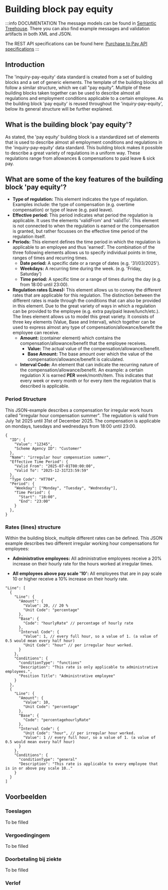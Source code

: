 # Building block pay equity

:::info DOCUMENTATION
The message models can be found in [Semantic Treehouse](https://setu.semantic-treehouse.nl/specifications). There you can also find example messages and validation artifacts in both XML and JSON.

The REST API specifications can be found here: [Purchase to Pay API specifications](../api/oas-gelijkwaardige-beloning.mdx)
:::

## Introduction

The 'inquiry-pay-equity' data standard is created from a set of building blocks and a set of generic elements. The template of the building blocks all follow a similar structure, which we call "pay equity". Multiple of these building blocks taken together can be used to describe almost all regulations and employment conditions applicable to a certain employee. As the building block 'pay equity' is reused throughout the 'inquiry-pay-equity', below its general structure will be further explained. 

## What is the building block 'pay equity'?
As stated, the 'pay equity' building block is a standardized set of elements that is used to describe almost all employment conditions and regulations in the 'inquiry-pay-equity' data standard. This building block makes it possible to describe a great variety of regulations in a uniform way. These regulations range from allowances & compensations to paid leave & sick pay. 

## What are some of the key features of the building block 'pay equity'?
- **Type of regulation:** This element indicates the type of regulation. Examples include: the type of compensation (e.g. overtime compensation) or type of leave (e.g. paid leave).
- **Effective period:** This period indicates what period the regulation is applicable. It uses the elements 'validFrom' and 'validTo'. This element is not connected to when the regulation is earned or the compensation is granted, but rather focusses on the effective time period of the regulation itself.
- **Periods:** This element defines the time period in which the regulation is applicable to an employee and thus 'earned'. The combination of the three following elements allows us to specify individual points in time, ranges of times and recurring times. 
  - **Date period:** A specific date or a range of dates (e.g. '31/03/2025').
  - **Weekdays:** A recurring time during the week. (e.g. 'Friday, Saturday')
  - **Time period:** A specific time or a range of times during the day (e.g. from 18:00 until 23:00).
- **Regulation rates (Lines):** This element allows us to convey the different rates that are applicable for this regulation. The distinction between the different rates is made through the conditions that can also be provided in this element. Due to the great variety of ways in which a regulation can be provided to the employee (e.g. extra pay/paid leave/lunch/etc.). The lines element allows us to model this great variety. It consists of three key elements (Value, Base and Interval), which together can be used to express almost any type of compensation/allowance/benefit the employee can receive.
  - **Amount:** (container element) which contains the compensation/allowance/benefit that the employee receives.
    -  **Value:** The actual value of the compensation/allowance/benefit.
    -  **Base Amount:** The base amount over which the value of the compensation/allowance/benefit is calculated.
  -  **Interval Code:** An element that can indicate the recurring nature of the compensation/allowance/benefit. An example: a certain regulation X is earned **PER** week/month/item. This indicates that every week or every month or for every item the regulation that is described is applicable. 

<!--
## Structure of the building block.

The entire structure of the building block is provided here:

- **ID:** an identifier for the regulation
  - **Value:** the value of the identifier
  - **Scheme Agency ID**: indicator on who provided this ID
- **Name**: name or description of the regulation
- **Effective Time Period:** the time period this regulation is valid.
  - **Valid From**
  - **Valid To**
- **Type Code:** the SETU type code of this regulation (e.g. overtime/travel compensation/shift compensation)
- **Period:** time period in which this regulation is applicable (e.g. overtime compensation is earned every 'friday')
  - **Date Period:** a single (using just the start element) or a range of dates
     - **Start**
     - **End**
   - **Weekday:** a recurring weekday in which this regulation is applicable (e.g. saturday, sunday)
   - **Time Period:** the specific time or range of times
       - **Start**
       - **End**
- **Line:** the different rates that are applicable for this regulation
   - **Amount:** the amount of compensation/allowance/benefit this rate provides.
        - **Value:**  the amount of compensation/allowance/benefit expressed as an integer.
        - **Min Value** the minimal amount the value has to be and thus the minimal amount that this rate provides.
        - **Max Value** the maximum amount the value has to be and thus the maximum amount that this rate provides.
        - **Unit Code** indicates the unit code of this amount (e.g., percentage/hour/day).
        - **Base:** the base over which the amount is calculated.
            - **Code**: a code to indicate what the type of this base is (e.g. percentageOfMonthlySalary/fixed).
            - **Value**: the amount of the base (e.g. the employee's monthly salary).
            - **Min Value**: the minimal amount that the value of the base can be. 
            - **Max Value**: the maximum amount that the value of the base can be. 
    - **Interval Code**: if the regulation is applied in an interval, this element indicates the type of interval.
        - **Value**: the denominator of the value of the interval code (e.g. a value of 0.5 and a Unit Code of 'Hour' indicates every half hour).
        - **Unit Code**: indicates the type of interval.
    - **Conditions:** indicates the conditions that have to be met for this rate to be applicable.
        - **Description:** a description of this condition can be provided.
        - **Position Title:** The title(s) of the positions that are eligible for this rate can be provided here.
-->



### Period Structure

This JSON-example describes a compensation for irregular work hours called "irregular hour compensation summer". The regulation is valid from July 1st 2025 until 31st of December 2025. The compensation is applicable on mondays, tuesdays and wednesdays from 18:00 until 23:00.


```
{
  "ID": {
    "Value": "12345",
    "Scheme Agency ID": "Customer"
  },
  "Name": "irregular hour compensation summer",
  "Effective Time Period": {
    "Valid From": "2025-07-01T00:00:00",
    "Valid To": "2025-12-31T23:59:59"
  },
  "Type Code": "HT704",
  "Period": {
    "Weekday": ["Monday", "Tuesday", "Wednesday"],
    "Time Period": {
      "Start": "18:00",
      "End": "23:00"
    }
  },
}
```



### Rates (lines) structure
Within the building block, multiple different rates can be defined. This JSON example describes two different irregular working hour compensations for employees:

- **Administrative employees:** All administrative employees receive a 20% increase on their hourly rate for the hours worked at irregular times. 

- **All employees above pay scale '10':** All employees that are in pay scale 10 or higher receive a 10% increase on their hourly rate.

```
"Line": [
  {
    "Line": {
      "Amount": {
        "Value": 20, // 20 %
        "Unit Code": "percentage"
      },
      "Base": {
        "Code": "hourlyRate" // percentage of hourly rate
      },
      "Interval Code": {
        "Value": 1, // every full hour, so a value of 1. (a value of 0.5 would mean every half hour)
        "Unit Code": "hour" // per irregular hour worked.
      }
    },
    "Conditions": {
      "conditionType": "functions" 
      "Description": "This rate is only applicable to administrative employees.",
      "Position Title": "Administrative employee"
    }
  },
  {
    "Line": {
      "Amount": {
        "Value": 10,
        "Unit Code": "percentage"
      },
      "Base": {
        "Code": "percentagehourlyRate"
      },
      "Interval Code": {
        "Unit Code": "hour", // per irregular hour worked.
        "Value": 1 // every full hour, so a value of 1. (a value of 0.5 would mean every half hour)
      }
    },
    "Conditions": {
      "conditionType": "general"
      "Description": "This rate is applicable to every employee that is in or above pay scale 10.."
    }
  }
]
```


## Voorbeelden

### Toeslagen

To be filled

### Vergoedingingem

To be filled

### Doorbetaling bij ziekte

To be filled

### Verlof
